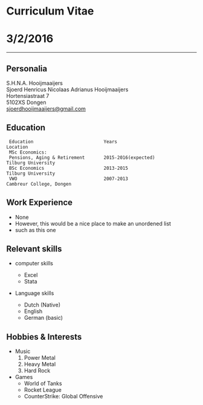 Curriculum Vitae
=======

3/2/2016
=======
-------

## Personalia

S.H.N.A. Hooijmaaijers   
Sjoerd Henricus Nicolaas Adrianus Hooijmaaijers			  
Hortensiastraat 7   
5102XS Dongen	  
sjoerdhooijmaaijers@gmail.com



## Education
     Education     						Years       				 Location
     MSc Economics:
	 Pensions, Aging & Retirement       2015-2016(expected)          Tilburg University
     BSc Economics						2013-2015					 Tilburg University                     
	 VWO								2007-2013					 Cambreur College, Dongen

## Work Experience 

- None
- However, this would be a nice place to make an unordened list
- such as this one 

## Relevant skills
- computer skills
	- Excel
	- Stata

- Language skills
	- Dutch (Native)
	- English
	- German (basic) 

## Hobbies & Interests
- Music
	1.  Power Metal
	2.  Heavy Metal
	3.  Hard Rock
- Games 
	*   World of Tanks
	*   Rocket League
	*   CounterStrike: Global Offensive